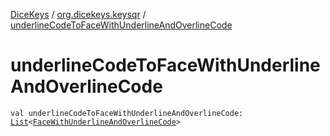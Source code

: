 [DiceKeys](../index.md) / [org.dicekeys.keysqr](index.md) / [underlineCodeToFaceWithUnderlineAndOverlineCode](./underline-code-to-face-with-underline-and-overline-code.md)

# underlineCodeToFaceWithUnderlineAndOverlineCode

`val underlineCodeToFaceWithUnderlineAndOverlineCode: `[`List`](https://kotlinlang.org/api/latest/jvm/stdlib/kotlin.collections/-list/index.html)`<`[`FaceWithUnderlineAndOverlineCode`](-face-with-underline-and-overline-code/index.md)`>`